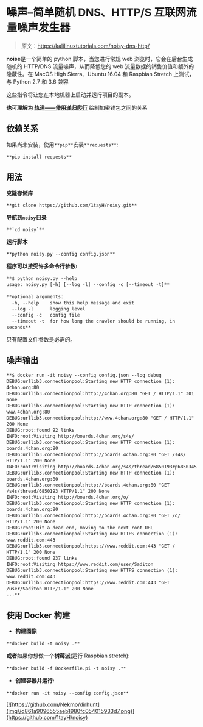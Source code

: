 # 噪声–简单随机 DNS、HTTP/S 互联网流量噪声发生器

> 原文：<https://kalilinuxtutorials.com/noisy-dns-http/>

**noise**是一个简单的 python 脚本，当您进行常规 web 浏览时，它会在后台生成随机的 HTTP/DNS 流量噪声，从而降低您的 web 流量数据的销售价值和额外的隐蔽性。在 MacOS High Sierra、Ubuntu 16.04 和 Raspbian Stretch 上测试，与 Python 2.7 和 3.6 兼容

这些指令将让您在本地机器上启动并运行项目的副本。

**也可理解为 [轨道——使用递归爬行](https://kalilinuxtutorials.com/orbit-crypto-wallets/)** 绘制加密钱包之间的关系

## **依赖关系**

如果尚未安装，使用`**pip**`安装`**requests**`:

```
**pip install requests** 
```

## **用法**

**克隆存储库**

```
**git clone https://github.com/1tayH/noisy.git** 
```

**导航到`noisy`目录**

```
**`cd noisy`** 
```

**运行脚本**

```
**python noisy.py --config config.json** 
```

**程序可以接受许多命令行参数:**

```
**$ python noisy.py --help
usage: noisy.py [-h] [--log -l] --config -c [--timeout -t]**

**optional arguments:
  -h, --help    show this help message and exit
  --log -l      logging level
  --config -c   config file
  --timeout -t  for how long the crawler should be running, in seconds** 
```

只有配置文件参数是必需的。

## **噪声输出**

```
**$ docker run -it noisy --config config.json --log debug
DEBUG:urllib3.connectionpool:Starting new HTTP connection (1): 4chan.org:80
DEBUG:urllib3.connectionpool:http://4chan.org:80 "GET / HTTP/1.1" 301 None
DEBUG:urllib3.connectionpool:Starting new HTTP connection (1): www.4chan.org:80
DEBUG:urllib3.connectionpool:http://www.4chan.org:80 "GET / HTTP/1.1" 200 None
DEBUG:root:found 92 links
INFO:root:Visiting http://boards.4chan.org/s4s/
DEBUG:urllib3.connectionpool:Starting new HTTP connection (1): boards.4chan.org:80
DEBUG:urllib3.connectionpool:http://boards.4chan.org:80 "GET /s4s/ HTTP/1.1" 200 None
INFO:root:Visiting http://boards.4chan.org/s4s/thread/6850193#p6850345
DEBUG:urllib3.connectionpool:Starting new HTTP connection (1): boards.4chan.org:80
DEBUG:urllib3.connectionpool:http://boards.4chan.org:80 "GET /s4s/thread/6850193 HTTP/1.1" 200 None
INFO:root:Visiting http://boards.4chan.org/o/
DEBUG:urllib3.connectionpool:Starting new HTTP connection (1): boards.4chan.org:80
DEBUG:urllib3.connectionpool:http://boards.4chan.org:80 "GET /o/ HTTP/1.1" 200 None
DEBUG:root:Hit a dead end, moving to the next root URL
DEBUG:urllib3.connectionpool:Starting new HTTPS connection (1): www.reddit.com:443
DEBUG:urllib3.connectionpool:https://www.reddit.com:443 "GET / HTTP/1.1" 200 None
DEBUG:root:found 237 links
INFO:root:Visiting https://www.reddit.com/user/Saditon
DEBUG:urllib3.connectionpool:Starting new HTTPS connection (1): www.reddit.com:443
DEBUG:urllib3.connectionpool:https://www.reddit.com:443 "GET /user/Saditon HTTP/1.1" 200 None
...**
```

## **使用 Docker** 构建

*   **构建图像**

`**docker build -t noisy .**`

**或者**如果你想做一个**树莓派**(运行 Raspbian stretch):

`**docker build -f Dockerfile.pi -t noisy .**`

*   **创建容器并运行:**

`**docker run -it noisy --config config.json**`

[![https://github.com/Nekmo/dirhunt](img//d861a9096555aeb1980fc054015933d7.png)](https://github.com/1tayH/noisy)
